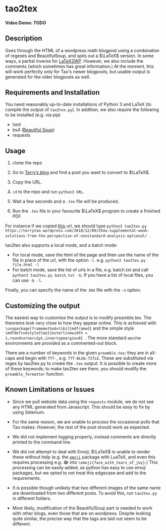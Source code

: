 # tao2tex
#### Video Demo: TODO

## Description
Goes through the HTML of a wordpress math blogpost using a combination of regexes and BeautifulSoup, and spits out a $\LaTeX$ version. In some ways, a partial inverse for [LaTeX2WP](https://lucatrevisan.wordpress.com/latex-to-wordpress/using-latex2wp/). However, we also include the comments (which sometimes has great information.) At the moment, this will work perfectly only for Tao's newer blogposts, but usable output is generated for the older blogposts as well.

## Requirements and Installation
You need reasonably up-to-date installations of Python 3 and LaTeX (to compile the output of `tao2tex.py`). In addition, we also require the following to be installed (e.g. via pip)
 - lxml
 - bs4 ([Beautiful Soup](https://www.crummy.com/software/BeautifulSoup/bs4/doc/))
 - requests

## Usage

 1. clone the repo
 2. Go to [Terry’s blog](terrytao.wordpress.com) and find a post you want to convert to $\LaTeX$.

2. Copy the URL. 
3. `cd` to the repo and run `python3 URL`. 
4. Wait a few seconds and a `.tex` file will be produced.
5. Run the `.tex` file in your favourite $\LaTeX$ program to create a finished PDF.

For instance if we copied [this](https://terrytao.wordpress.com/2018/12/09/254a-supplemental-weak-solutions-from-the-perspective-of-nonstandard-analysis-optional/) url, we should type `python3 tao2tex.py https://terrytao.wordpress.com/2018/12/09/254a-supplemental-weak-solutions-from-the-perspective-of-nonstandard-analysis-optional/ `. 

tao2tex also supports a local mode, and a batch mode:
 - For local mode, save the html of the page and then use the name of the file in place of the url, with the option `-l`. e.g. `python3 tao2tex.py file.html -l`
 - For batch mode, save the list of urls in a file, e.g. batch.txt and call `python3 tao2tex.py batch.txt -b`. If you have a list of local files, you can use `-b -l`.

Finally, you can specify the name of the .tex file with the `-o` option.

## Customizing the output
The easiest way to customise the output is to modify preamble.tex. The theorems look very close to how they appear online. This is achieved with `\usepackage[framemethod=tikz]{mdframed}` and the simple style `\mdfdefinestyle{tao}{outerlinewidth = 1,roundcorner=2pt,innertopmargin=0}
`. The more standard `amsthm` environments are provided as a commented-out block.

There are a number of keywords in the given `preamble.tex`; they are in all-caps and begin with `TTT-`, e.g. `TTT-BLOG-TITLE`. These are substituted via regex by tao2tex.py to create the `.tex` output. It is possible to create more of these keywords; to make tao2tex see them, you should modify the `preamble_formatter` function.

## Known Limitations or Issues
 - Since we pull website data using the `requests` module, we do not see any HTML generated from Javascript.  This should be easy to fix by using Selenium.

 - For the same reason, we are unable to process the occasional polls that Tao makes. However, the rest of the post should work as expected.

 - We did not implement logging properly, instead comments are directly printed to the command line.
 
 - We did not attempt to deal with Emoji; $`\LaTeX`$ is unable to render these without help (e.g. the [`emoji`](https://www.ctan.org/pkg/emoji) package with LuaTeX, and even this requires processing e.g. 😂 into `\emoji{face_with_tears_of_joy}`.) This processing can be easily added, as python has easy to use emoji packages, but we opted to not treat this edgecase and add to the requirements. 

 - It is possible though unlikely that two different images of the same name are downloaded from two different posts. To avoid this, run `tao2tex.py` in different folders.

 - Most likely, modification of the BeautifulSoup part is needed to work with other blogs, even those that are on wordpress. Despite looking quite similar, the precise way that the tags are laid out seem to be different. 
